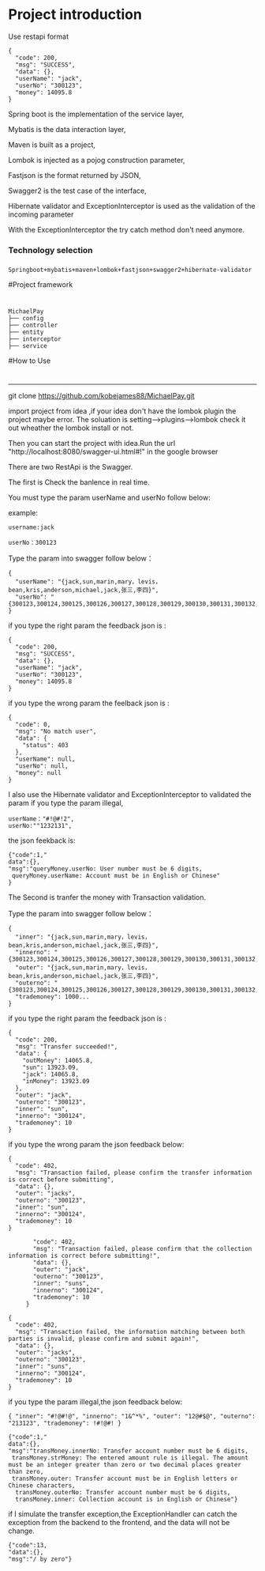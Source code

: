 # Project introduction

Use restapi format
````
{
  "code": 200,
  "msg": "SUCCESS",
  "data": {},
  "userName": "jack",
  "userNo": "300123",
  "money": 14095.8
}
````
Spring boot is the implementation of the service layer,

Mybatis is the data interaction layer,

Maven is built as a project,

Lombok is injected as a pojog construction parameter,

Fastjson is the format returned by JSON,

Swagger2 is the test case of the interface,

Hibernate validator and ExceptionInterceptor is used as the validation of the incoming parameter

With the ExceptionInterceptor the try catch method don't need anymore.

### Technology selection
###
````
Springboot+mybatis+maven+lombok+fastjson+swagger2+hibernate-validator
````

#Project framework
#
```
MichaelPay
├── config 
├── controller 
├── entity
├── interceptor 
├── service 
```

#How to Use 
#
***
git clone https://github.com/kobejames88/MichaelPay.git

import project from idea ,if your idea don't have the lombok plugin the project maybe error.
The soluation is setting-->plugins-->lombok check it out wheather the lombok install or not.

Then you can start the project with idea.Run the url 
"http://localhost:8080/swagger-ui.html#!" in the google browser

There are two RestApi is the Swagger.

The first is Check the banlence in real time.

You must type the param userName and userNo follow below: 

example:

``````````
username:jack

userNo：300123

``````````
Type the param into swagger follow below：

``````
{
  "userName": "{jack,sun,marin,mary，levis，bean,kris,anderson,michael,jack,张三,李四}",
  "userNo": "{300123,300124,300125,300126,300127,300128,300129,300130,300131,300132,600123,600124}"
}
``````
if you type the right param the feedback json is :

````
{
  "code": 200,
  "msg": "SUCCESS",
  "data": {},
  "userName": "jack",
  "userNo": "300123",
  "money": 14095.8
}
````

if you type the wrong param the feelback json is :
````
{
  "code": 0,
  "msg": "No match user",
  "data": {
    "status": 403
  },
  "userName": null,
  "userNo": null,
  "money": null
}
````

I also use the Hibernate validator and ExceptionInterceptor to validated the param
if you type the param illegal, 
```
userName："#!@#!2",
userNo:""1232131",
```

the json feekback is:
```
{"code":1,"
data":{},
"msg":"queryMoney.userNo: User number must be 6 digits,
 queryMoney.userName: Account must be in English or Chinese"
}
```

The Second is tranfer the money with Transaction validation.

Type the param into swagger follow below：
```
{
  "inner": "{jack,sun,marin,mary，levis，bean,kris,anderson,michael,jack,张三,李四}",
  "innerno": "{300123,300124,300125,300126,300127,300128,300129,300130,300131,300132,600123,600124}",
  "outer": "{jack,sun,marin,mary，levis，bean,kris,anderson,michael,jack,张三,李四}",
  "outerno": "{300123,300124,300125,300126,300127,300128,300129,300130,300131,300132,600123,600124}",
  "trademoney": 1000...
}

```

if you type the right param the feedback json is :

````````
{
  "code": 200,
  "msg": "Transfer succeeded!",
  "data": {
    "outMoney": 14065.8,
    "sun": 13923.09,
    "jack": 14065.8,
    "inMoney": 13923.09
  },
  "outer": "jack",
  "outerno": "300123",
  "inner": "sun",
  "innerno": "300124",
  "trademoney": 10
}
````````
if you type the wrong param the json feedback below:
```
{
  "code": 402,
  "msg": "Transaction failed, please confirm the transfer information is correct before submitting",
  "data": {},
  "outer": "jacks",
  "outerno": "300123",
  "inner": "sun",
  "innerno": "300124",
  "trademoney": 10
}
```
`````{
       "code": 402,
       "msg": "Transaction failed, please confirm that the collection information is correct before submitting!",
       "data": {},
       "outer": "jack",
       "outerno": "300123",
       "inner": "suns",
       "innerno": "300124",
       "trademoney": 10
     }
`````

``````
{
  "code": 402,
  "msg": "Transaction failed, the information matching between both parties is invalid, please confirm and submit again!",
  "data": {},
  "outer": "jacks",
  "outerno": "300123",
  "inner": "suns",
  "innerno": "300124",
  "trademoney": 10
}
``````

if  you type the param illegal,the json feedback below:

``
{
  "inner": "#!@#!@",
  "innerno": "1&^*%",
  "outer": "12@#$@",
  "outerno": "213123",
  "trademoney": !#!@#!
}
``

````
{"code":1,"
data":{},
"msg":"transMoney.innerNo: Transfer account number must be 6 digits,
 transMoney.strMoney: The entered amount rule is illegal. The amount must be an integer greater than zero or two decimal places greater than zero, 
 transMoney.outer: Transfer account must be in English letters or Chinese characters,
  transMoney.outerNo: Transfer account number must be 6 digits, 
  transMoney.inner: Collection account is in English or Chinese"}
````
if I simulate the transfer exception,the ExceptionHandler can catch the exception from the backend to the frontend,
and the data will not be change.
`````````
{"code":13,
"data":{},
"msg":"/ by zero"}
`````````
 